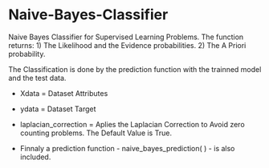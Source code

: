 # Naive-Bayes-Classifier
Naive Bayes Classifier for Supervised Learning Problems. The function returns: 1) The Likelihood and the Evidence probabilities. 2) The A Priori probability. 

The Classification is done by the prediction function with the trainned model and the test data. 

* Xdata = Dataset Attributes

* ydata = Dataset Target

* laplacian_correction = Aplies the Laplacian Correction to Avoid zero counting problems. The Default Value is True.

* Finnaly a prediction function - naive_bayes_prediction( ) - is also included.
